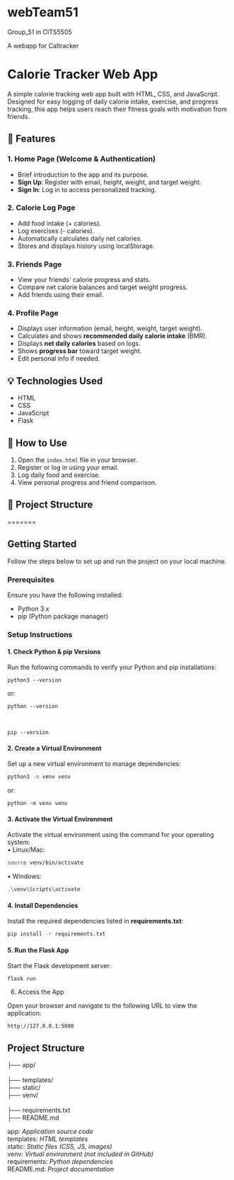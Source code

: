 # webTeam51

Group_51 in CITS5505

A webapp for Caltracker

# Calorie Tracker Web App

A simple calorie tracking web app built with HTML, CSS, and JavaScript. Designed for easy logging of daily calorie intake, exercise, and progress tracking, this app helps users reach their fitness goals with motivation from friends.

## 🌟 Features

### 1. Home Page (Welcome & Authentication)

- Brief introduction to the app and its purpose.
- **Sign Up**: Register with email, height, weight, and target weight.
- **Sign In**: Log in to access personalized tracking.

### 2. Calorie Log Page

- Add food intake (+ calories).
- Log exercises (- calories).
- Automatically calculates daily net calories.
- Stores and displays history using localStorage.

### 3. Friends Page

- View your friends' calorie progress and stats.
- Compare net calorie balances and target weight progress.
- Add friends using their email.

### 4. Profile Page

- Displays user information (email, height, weight, target weight).
- Calculates and shows **recommended daily calorie intake** (BMR).
- Displays **net daily calories** based on logs.
- Shows **progress bar** toward target weight.
- Edit personal info if needed.

## 💡 Technologies Used

- HTML
- CSS
- JavaScript
- Flask

## 🚀 How to Use

1. Open the `index.html` file in your browser.
2. Register or log in using your email.
3. Log daily food and exercise.
4. View personal progress and friend comparison.

## 📁 Project Structure



=======



## Getting Started

Follow the steps below to set up and run the project on your local machine.

### Prerequisites

Ensure you have the following installed:

- Python 3.x
- pip (Python package manager)

### Setup Instructions

#### 1. Check Python & pip Versions

Run the following commands to verify your Python and pip installations:
```
python3 --version
```
or: 
```
python --version
```  
<br>

```
pip --version
```


#### 2. Create a Virtual Environment

Set up a new virtual environment to manage dependencies:
```bash
python3 -m venv venv   
```
or:  
```
python -m venv venv
```

####  3. Activate the Virtual Environment

Activate the virtual environment using the command for your operating system:
<br>
•	Linux/Mac:
```bash
source venv/bin/activate
```
•	Windows:
```bash	
.\venv\Scripts\activate
```
#### 4. Install Dependencies

Install the required dependencies listed in __requirements.txt__:
```bash
pip install -r requirements.txt 
```
#### 5. Run the Flask App

Start the Flask development server:
```
flask run
```
6. Access the App

Open your browser and navigate to the following URL to view the application:
```
http://127.0.0.1:5000
```



## Project Structure

├── app/ 
<br>             		
├── templates/         
├── static/         	   
├── venv/ <br>            	 
├── requirements.txt  
├── README.md 


app: _Application source code_<br>
templates: _HTML templates_<br>
static: _Static files (CSS, JS, images)_<br>
venv:  _Virtual environment (not included in GitHub)_<br>
requirements: _Python dependencies_<br>
README.md: _Project documentation_


